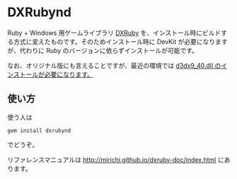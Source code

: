 # DXRubynd

Ruby + Windows 用ゲームライブラリ [DXRuby](http://dxruby.osdn.jp/) を、インストール時にビルドする方式に変えたものです。そのためインストール時に DevKit が必要になりますが、代わりに Ruby のバージョンに依らずインストールが可能です。

なお、オリジナル版にも言えることですが、最近の環境では [d3dx9_40.dll のインストールが必要になります。](https://github.com/mirichi/dxruby/issues/3)

## 使い方

使う人は

    gem install dxrubynd

でどうぞ。

リファレンスマニュアルは
http://mirichi.github.io/dxruby-doc/index.html
にあります。
